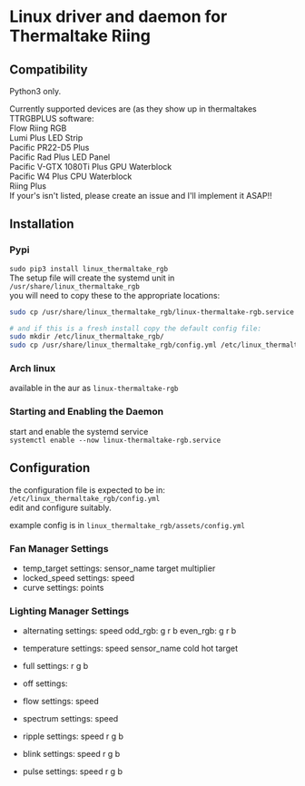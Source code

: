# Linux driver and daemon for Thermaltake Riing


## Compatibility
Python3 only.

Currently supported devices are (as they show up in thermaltakes TTRGBPLUS software:  
    Flow Riing RGB  
    Lumi Plus LED Strip  
    Pacific PR22-D5 Plus  
    Pacific Rad Plus LED Panel  
    Pacific V-GTX 1080Ti Plus GPU Waterblock  
    Pacific W4 Plus CPU Waterblock  
    Riing Plus  
If your's isn't listed, please create an issue and I'll implement it ASAP!!  


## Installation

### Pypi

`sudo pip3 install linux_thermaltake_rgb`  
The setup file will create the systemd unit
in `/usr/share/linux_thermaltake_rgb`  
you will need to copy these to the appropriate locations:

```bash
sudo cp /usr/share/linux_thermaltake_rgb/linux-thermaltake-rgb.service /usr/lib/systemd/system/

# and if this is a fresh install copy the default config file:
sudo mkdir /etc/linux_thermaltake_rgb/
sudo cp /usr/share/linux_thermaltake_rgb/config.yml /etc/linux_thermaltake_rgb/
```

### Arch linux

available in the aur as `linux-thermaltake-rgb`

### Starting and Enabling the Daemon

start and enable the systemd service  
`systemctl enable --now linux-thermaltake-rgb.service`  


## Configuration
the configuration file is expected to be in: `/etc/linux_thermaltake_rgb/config.yml`  
edit and configure suitably.  

example config is in `linux_thermaltake_rgb/assets/config.yml`

### Fan Manager Settings

- temp_target
  settings:
    sensor_name
    target
    multiplier
- locked_speed
  settings:
    speed
- curve
  settings:
    points
    
### Lighting Manager Settings

- alternating 
  settings: 
    speed 
    odd_rgb: 
      g 
      r 
      b 
    even_rgb: 
      g 
      r 
      b 
      
- temperature 
  settings: 
    speed 
    sensor_name 
    cold 
    hot 
    target 

- full 
  settings: 
    r 
    g 
    b 
    
- off 
  settings: 

- flow 
  settings: 
    speed 
    
- spectrum 
  settings: 
    speed 
    
- ripple 
  settings: 
    speed 
    r 
    g 
    b 
    
- blink 
  settings: 
    speed 
    r 
    g 
    b 
    
- pulse 
  settings: 
    speed 
    r 
    g 
    b 
  

